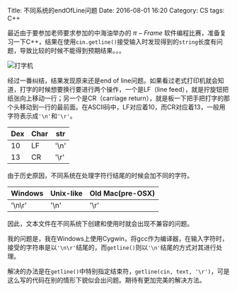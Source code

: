 Title: 不同系统的endOfLine问题
Date: 2016-08-01 16:20
Category: CS
tags: C++

最近由于要参加老师要求参加的中海油举办的 $\pi-Frame$ 软件编程比赛，准备复习一下C++，结果在使用`cin.getline()`接受输入时发现得到的`string`长度有问题，导致比较的时候不能得到预期结果。。。

![打字机]({filename}/images/green_typewriter.jpg)

经过一番纠结，结果发现原来还是end of line问题。如果看过老式打印机就会知道，打字的时候想要换行要进行两个操作，一个是LF（line feed），就是拧旋钮把纸张向上移动一行；另一个是CR（carriage return），就是板一下把手把打字的那个头移动到一行的最前面。在ASCII码中，LF对应着10，而CR对应着13，一般用字符表示成`'\n'`和`'\r'`。

Dex | Char | str
---|---|---
10 | LF | '\n'
13 | CR | '\r'


由于历史原因，不同系统在处理字符行结尾的时候会加不同的字符。

Windows | Unix-like | Old Mac(pre-OSX)
---|---|---
'\n\r' | '\n' | '\r'

因此，文本文件在不同系统下创建和使用时就会出现不兼容的问题。

我的问题是，我在Windows上使用Cygwin，将gcc作为编译器，在输入字符时，接受的字符串是以`'\n\r'`结尾的，而`getline()`则以`'\n'`结尾的方式对其进行处理。

解决的办法是在`getline()`中特别指定结束符，`getline(cin, text, '\r')`，可是这么写的代码在别的情形下貌似会出问题。期待有更加完美的解决方法。
